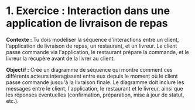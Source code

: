 # 1. **Exercice : Interaction dans une application de livraison de repas**

**Contexte :**
Tu dois modéliser la séquence d'interactions entre un client, l'application de livraison de repas, un restaurant, et un livreur. Le client passe commande via l'application, le restaurant prépare la commande, et le livreur la récupère avant de la livrer au client.

**Objectif :**
Crée un diagramme de séquence qui montre comment ces différents acteurs interagissent entre eux depuis le moment où le client passe commande jusqu'à la livraison finale. Le diagramme doit inclure les messages entre le client, l'application, le restaurant et le livreur, ainsi que les réponses éventuelles (confirmation, préparation, mise à jour de statut, etc.).
